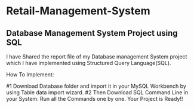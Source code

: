 # Retail-Management-System
## Database Management System Project using SQL

I have Shared the report file of my Database management System project which I have implemented using Structured Query Language(SQL).

How To Implement:

#1 Download Database folder and import it in your MySQL Workbench by using Table data import wizard. 
#2 Then Download SQL Command Line in your System. Run all the Commands one by one.
Your Project is Ready!!
